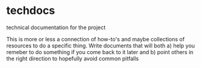 # techdocs
technical documentation for the project

This is more or less a connection of how-to's and maybe collections of resources to do a specific thing. Write documents that will both a) help you remeber to do something if you come back to it later and b) point others in the right direction to hopefully avoid common pitfalls
